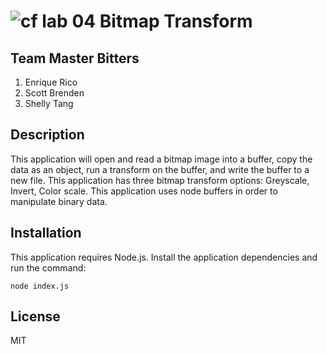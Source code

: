 ![cf](http://i.imgur.com/7v5ASc8.png) lab 04 Bitmap Transform
====

## Team Master Bitters

1. Enrique Rico
2. Scott Brenden
3. Shelly Tang

## Description

This application will open and read a bitmap image into a buffer, copy the data as an object, run a transform on the buffer, and write the buffer to a new file. This application has three bitmap transform options: Greyscale, Invert, Color scale. This application uses node buffers in order to manipulate binary data.

## Installation

This application requires Node.js. Install the application dependencies and run the command:

```
node index.js
```

## License

MIT
